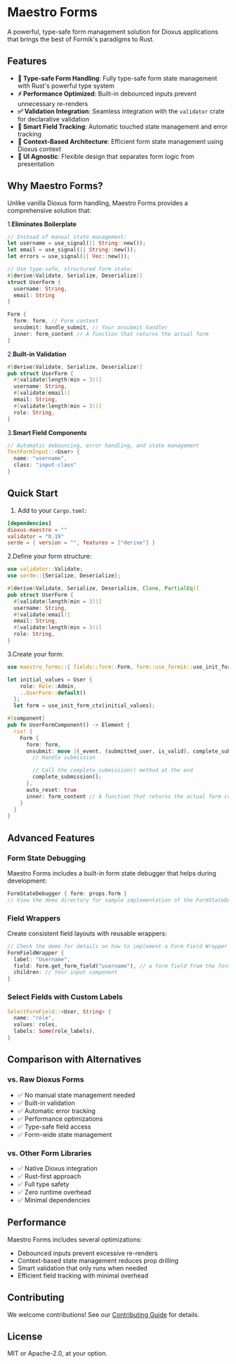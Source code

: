 # Maestro Forms

A powerful, type-safe form management solution for Dioxus applications that brings the best of Formik's paradigms to Rust.

## Features

- **🦀 Type-safe Form Handling**: Fully type-safe form state management with Rust's powerful type system
- **⚡ Performance Optimized**: Built-in debounced inputs prevent unnecessary re-renders
- **✅ Validation Integration**: Seamless integration with the `validator` crate for declarative validation
- **🔄 Smart Field Tracking**: Automatic touched state management and error tracking
- **🎯 Context-Based Architecture**: Efficient form state management using Dioxus context
- **🎨 UI Agnostic**: Flexible design that separates form logic from presentation

## Why Maestro Forms?

Unlike vanilla Dioxus form handling, Maestro Forms provides a comprehensive solution that:

1.**Eliminates Boilerplate**

```rust
// Instead of manual state management:
let username = use_signal(|| String::new());
let email = use_signal(|| String::new());
let errors = use_signal(|| Vec::new());

// Use type-safe, structured form state:
#[derive(Validate, Serialize, Deserialize)]
struct UserForm {
  username: String,
  email: String
}

Form {
  form: form, // Form context
  onsubmit: handle_submit, // Your onsubmit handler
  inner: form_content // A function that returns the actual form
}
```

2.**Built-in Validation**

```rust
#[derive(Validate, Serialize, Deserialize)]
pub struct UserForm {
  #[validate(length(min = 3))]
  username: String,
  #[validate(email)]
  email: String,
  #[validate(length(min = 3))]
  role: String,
}
```

3.**Smart Field Components**

```rust
// Automatic debouncing, error handling, and state management
TextFormInput::<User> {
  name: "username",
  class: "input-class"
}
```

## Quick Start

1. Add to your `Cargo.toml`:

```toml
[dependencies]
dioxus-maestro = ""
validator = "0.19"
serde = { version = "", features = ["derive"] }
```

2.Define your form structure:

```rust
use validator::Validate;
use serde::{Serialize, Deserialize};

#[derive(Validate, Serialize, Deserialize, Clone, PartialEq)]
pub struct UserForm {
  #[validate(length(min = 3))]
  username: String,
  #[validate(email)]
  email: String,
  #[validate(length(min = 3))]
  role: String,
}
```

3.Create your form:

```rust
use maestro_forms::{ fields::form::Form, form::use_formik::use_init_form_ctx };

let initial_values = User {
    role: Role::Admin,
    ..UserForm::default()
  };
  let form = use_init_form_ctx(initial_values);

#[component]
pub fn UserFormComponent() -> Element {
  rsx! {
    Form {
      form: form,
      onsubmit: move |(_event, (submitted_user, is_valid), complete_submission): (FormEvent, FormResult<User>, Box<dyn FnOnce()>)| {
        // Handle submission

        // Call the complete_submission() method at the end
        complete_submission();
      },
      auto_reset: true
      inner: form_content // A function that returns the actual form component
    }
  }
}
```

## Advanced Features

### Form State Debugging

Maestro Forms includes a built-in form state debugger that helps during development:

```rust
FormStateDebugger { form: props.form } 
// View the demo directory for sample implementation of the FormStateDebugger
```

### Field Wrappers

Create consistent field layouts with reusable wrappers:

```rust
// Check the demo for details on how to implement a Form Field Wrapper
FormFieldWrapper {
  label: "Username",
  field: form.get_form_field("username"), // a form field from the form context
  children: // Your input component
}
```

### Select Fields with Custom Labels

```rust
SelectFormField::<User, String> {
  name: "role",
  values: roles,
  labels: Some(role_labels),
}
```

## Comparison with Alternatives

### vs. Raw Dioxus Forms

- ✅ No manual state management needed
- ✅ Built-in validation
- ✅ Automatic error tracking
- ✅ Performance optimizations
- ✅ Type-safe field access
- ✅ Form-wide state management

### vs. Other Form Libraries

- ✅ Native Dioxus integration
- ✅ Rust-first approach
- ✅ Full type safety
- ✅ Zero runtime overhead
- ✅ Minimal dependencies

## Performance

Maestro Forms includes several optimizations:

- Debounced inputs prevent excessive re-renders
- Context-based state management reduces prop drilling
- Smart validation that only runs when needed
- Efficient field tracking with minimal overhead

## Contributing

We welcome contributions! See our [Contributing Guide](CONTRIBUTING.md) for details.

## License

MIT or Apache-2.0, at your option.
